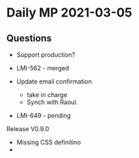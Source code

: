 # Daily MP 2021-03-05

## Questions


* Support production?


* LMI-562 - merged
* Update email confirmation 
    * take in charge 
    * Synch with Raoul.

* LMI-649 - pending 



Release V0.9.0 
* Missing CSS definitino
* 




